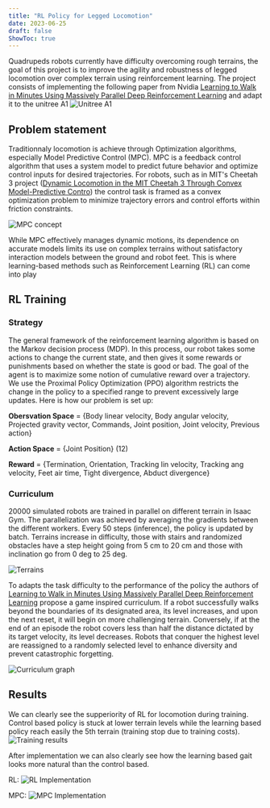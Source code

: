 ```yaml
---
title: "RL Policy for Legged Locomotion"
date: 2023-06-25
draft: false
ShowToc: true
---
```

Quadrupeds robots currently have difficulty overcoming rough terrains, the goal of this project is to improve the agility and robustness of legged locomotion over complex terrain using reinforcement learning. The project consists of implementing the following paper from Nvidia [Learning to Walk in Minutes Using Massively Parallel Deep Reinforcement Learning](https://arxiv.org/pdf/2109.11978 "Learning to Walk in Minutes Using Massively Parallel Deep Reinforcement Learning") and adapt it to the unitree A1
![Unitree A1](/img/rl-policy/a1.webp)

## Problem statement
Traditionnaly locomotion is achieve through Optimization algorithms, especially Model Predictive Control (MPC). MPC is a feedback control algorithm that uses a system model to predict future behavior and optimize control inputs for desired trajectories. For robots, such as in MIT's Cheetah 3 project ([Dynamic Locomotion in the MIT Cheetah 3 Through Convex Model-Predictive Contro](https://dspace.mit.edu/bitstream/handle/1721.1/138000/convex_mpc_2fix.pdf "Dynamic Locomotion in the MIT Cheetah 3 Through Convex Model-Predictive Contro")) the control task is framed as a convex optimization problem to minimize trajectory errors and control efforts within friction constraints. 

![MPC concept](/img/rl-policy/mpc-concept.png)

While MPC effectively manages dynamic motions, its dependence on accurate models limits its use on complex terrains without satisfactory interaction models between the ground and robot feet. This is where learning-based methods such as Reinforcement Learning (RL) can come into play

## RL Training
### Strategy
The general framework of the reinforcement learning algorithm is based on the Markov decision process (MDP). In this process, our robot takes some actions to change the current state, and then gives it some rewards or punishments based on whether the state is good or bad. The goal of the agent is to maximize some notion of cumulative reward over a trajectory. We use the Proximal Policy Optimization (PPO) algorithm restricts the change in the policy to a specified range to prevent excessively large updates. Here is how our problem is set up:

**Obersvation Space** = {Body linear velocity, Body angular velocity, Projected gravity vector, Commands, Joint position, Joint velocity, Previous action}

**Action Space** = {Joint Position} (12)

**Reward** = {Termination, Orientation, Tracking lin velocity, Tracking ang velocity, Feet air time, Tight divergence, Abduct divergence}

### Curriculum
20000 simulated robots are trained in parallel on different terrain in Isaac Gym. The parallelization was achieved by averaging the gradients between the different workers. Every 50 steps (inference), the policy is updated by batch. Terrains increase in difficulty, those with stairs and randomized obstacles have a step height going from 5 cm to 20 cm and those with inclination go from 0 deg to 25 deg. 

![Terrains](/img/rl-policy/terrain.png)

To adapts the task difficulty to the performance of the policy the authors of [Learning to Walk in Minutes Using Massively Parallel Deep Reinforcement Learning](https://arxiv.org/pdf/2109.11978 "Learning to Walk in Minutes Using Massively Parallel Deep Reinforcement Learning") propose a game inspired curriculum. If a robot successfully walks beyond the boundaries of its designated area, its level increases, and upon the next reset, it will begin on more challenging terrain. Conversely, if at the end of an episode the robot covers less than half the distance dictated by its target velocity, its level decreases. Robots that conquer the highest level are reassigned to a randomly selected level to enhance diversity and prevent catastrophic forgetting.

![Curriculum graph](/img/rl-policy/curriculum.png)

## Results
We can clearly see the supperiority of RL for locomotion during training. Control based policy is stuck at lower terrain levels while the learning based policy reach easily the 5th terrain (training stop due to training costs).
![Training results](/img/rl-policy/results.png)

After implementation we can also clearly see how the learning based gait looks more natural than the control based. 

RL:
![RL Implementation](/img/rl-policy/rl_implementation.gif)

MPC:
![MPC Implementation](/img/rl-policy/mpc_implementation.gif)